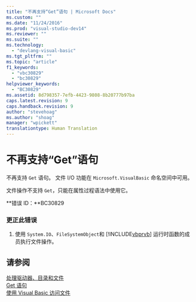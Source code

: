```yaml
---
title: "不再支持“Get”语句 | Microsoft Docs"
ms.custom: ""
ms.date: "11/24/2016"
ms.prod: "visual-studio-dev14"
ms.reviewer: ""
ms.suite: ""
ms.technology: 
  - "devlang-visual-basic"
ms.tgt_pltfrm: ""
ms.topic: "article"
f1_keywords: 
  - "vbc30829"
  - "bc30829"
helpviewer_keywords: 
  - "BC30829"
ms.assetid: 8d798357-7efb-4423-9808-8b20777b97ba
caps.latest.revision: 9
caps.handback.revision: 9
author: "stevehoag"
ms.author: "shoag"
manager: "wpickett"
translationtype: Human Translation
---
```

# 不再支持“Get”语句
不再支持 `Get` 语句。 文件 I\/O 功能在 `Microsoft.VisualBasic` 命名空间中可用。  
  
 文件操作不支持 `Get`，只能在属性过程语法中使用它。  
  
 **错误 ID：**BC30829  
  
### 更正此错误  
  
1.  使用 `System.IO`、`FileSystemObject`和 [!INCLUDE[vbprvb](../../csharp/programming-guide/concepts/linq/includes/vbprvb_md.md)] 运行时函数的成员执行文件操作。  
  
## 请参阅  
 [处理驱动器、目录和文件](../../visual-basic/developing-apps/programming/drives-directories-files/index.md)   
 [Get 语句](../../visual-basic/language-reference/statements/get-statement.md)   
 [使用 Visual Basic 访问文件](../../visual-basic/developing-apps/programming/drives-directories-files/file-access.md)